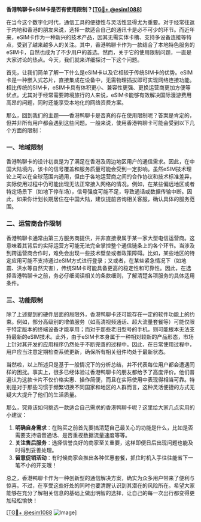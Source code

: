 **香港鸭聊卡eSIM卡是否有使用限制？[[TG💪+ @esim1088](https://t.me/s/esim1088)]**

在当今这个数字化时代，通信工具的便捷性与灵活性显得尤为重要。对于经常往返于内地和香港的朋友来说，选择一款适合自己的通讯卡是必不可少的环节。而近年来，eSIM卡作为一种新兴的技术产品，因其无需实体卡槽、支持多设备连接等特点，受到了越来越多人的关注。其中，香港鸭聊卡作为一款结合了本地特色服务的eSIM卡，自然也成为了不少用户的首选。然而，关于它的使用限制问题，一直是大家讨论的热点。今天，我们就来详细探讨一下这个问题。

首先，让我们简单了解一下什么是eSIM卡以及它相较于传统SIM卡的优势。eSIM卡是一种嵌入式芯片，直接集成在设备中，无需物理插拔即可实现网络连接功能。相比传统的SIM卡，eSIM卡具有体积更小、兼容性更强、更换运营商更加方便等优点。尤其对于经常需要跨境旅行的人来说，eSIM卡能够有效解决国际漫游费用高昂的问题，同时还能享受本地化的网络资费方案。

那么，回到我们的主题——香港鸭聊卡是否真的存在使用限制呢？答案是肯定的，但并非所有用户都会遇到这些问题。一般来说，使用香港鸭聊卡可能会受到以下几个方面的限制：

### 一、地域限制

香港鸭聊卡的设计初衷是为了满足在香港及周边地区用户的通信需求。因此，在中国大陆境内，该卡的信号覆盖和服务质量可能会受到一定影响。虽然eSIM技术理论上可以在全球范围内通用，但由于各地运营商之间的合作协议和技术标准差异，实际使用过程中仍可能出现无法正常接入网络的情况。例如，在某些偏远地区或者特定场景下（如地下停车场），信号强度可能不足，导致通话或数据传输中断。因此，如果你计划长期居住在中国大陆，建议提前咨询相关客服，确认具体的服务范围。

### 二、运营商合作限制

香港鸭聊卡通常由第三方服务商提供，并非直接隶属于某一家大型电信运营商。这意味着其背后的实际运营方可能无法完全掌控整个通信链条上的各个环节。当涉及到跨运营商合作时，难免会出现一些技术壁垒或者政策障碍。比如，某些地区的特定应用可能不支持通过eSIM方式进行登录；又或者，在某些紧急情况下（如地震、洪水等自然灾害），传统SIM卡可能具备更高的稳定性和可靠性。因此，在选择香港鸭聊卡之前，务必仔细阅读相关的条款细则，了解清楚各项服务的具体适用条件。

### 三、功能限制

除了上述提到的硬件层面的局限外，香港鸭聊卡还可能存在一定的软件功能上的约束。例如，部分高级别的增值服务（如高清视频通话、超大流量套餐等）可能仅限于特定版本的终端设备才能享用；而对于那些老旧型号的手机，则可能根本无法支持最新的eSIM技术。此外，由于eSIM卡本身属于一种相对较新的产品形态，市场上针对其开发的应用程序仍然处于不断完善的过程中。因此，在日常使用过程中，用户应当注意定期检查系统更新，确保所有相关组件均处于最新状态。

当然啦，以上所述只是基于一般情况下的分析总结，并不代表每位用户都会遭遇同样的困扰。事实上，很多已经体验过香港鸭聊卡的朋友都给予了高度评价。他们普遍认为这款卡片不仅价格实惠、操作简便，而且在实际使用中表现得相当可靠。特别是对于那些习惯于频繁切换不同国家和地区的人群而言，这种灵活便捷的方式无疑大大提升了他们的生活质量。

那么，究竟该如何挑选一款适合自己需求的香港鸭聊卡呢？这里给大家几点实用的小建议：

1. **明确自身需求**：在购买之前首先要搞清楚自己最关心的功能是什么，比如是否需要支持语音通话、是否重视数据流量速度等等。
2. **关注售后服务**：选择信誉良好的商家至关重要，这样即便日后出现问题也能及时得到妥善处理。
3. **留意促销活动**：有时候商家会推出各种优惠套餐，抓住时机入手往往能省下一笔不小的开支哦！

总之，香港鸭聊卡作为一种创新型的通信解决方案，确实为众多用户带来了便利与惊喜。不过，在享受这些好处的同时也要清醒认识到其潜在的风险所在。希望大家能够在充分了解相关信息的基础上做出明智的选择，让自己的每一次出行都变得更加轻松愉快！

[[TG💪+ @esim1088](https://t.me/s/esim1088) ![Image](https://i.postimg.cc/4NQfJmqS/Snipaste-2025-05-13-00-14-12.png)]